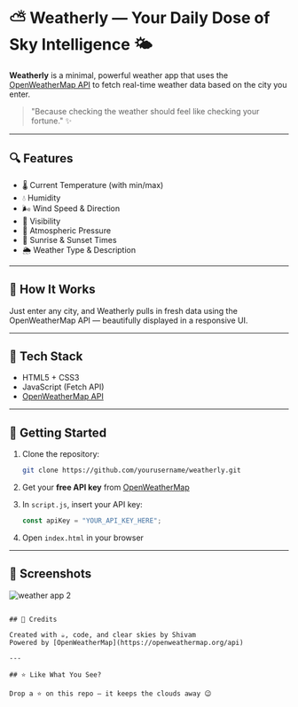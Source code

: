 
# ⛅ Weatherly — Your Daily Dose of Sky Intelligence 🌤️

**Weatherly** is a minimal, powerful weather app that uses the [OpenWeatherMap API](https://openweathermap.org/api) to fetch real-time weather data based on the city you enter.

> "Because checking the weather should feel like checking your fortune." ✨

---

## 🔍 Features

- 🌡️ Current Temperature (with min/max)
- 💧 Humidity
- 🌬️ Wind Speed & Direction
- 🔭 Visibility
- 🔼 Atmospheric Pressure
- 🌅 Sunrise & Sunset Times
- 🌦️ Weather Type & Description

---

## 🎯 How It Works

Just enter any city, and Weatherly pulls in fresh data using the OpenWeatherMap API — beautifully displayed in a responsive UI.

---

## 🧠 Tech Stack

- HTML5 + CSS3
- JavaScript (Fetch API)
- [OpenWeatherMap API](https://openweathermap.org/api)

---

## 🚀 Getting Started

1. Clone the repository:
   ```bash
   git clone https://github.com/yourusername/weatherly.git
   ```

2. Get your **free API key** from [OpenWeatherMap](https://openweathermap.org/api)

3. In `script.js`, insert your API key:
   ```js
   const apiKey = "YOUR_API_KEY_HERE";
   ```

4. Open `index.html` in your browser

---

## 📸 Screenshots
![weather app 2](https://github.com/user-attachments/assets/324a0e60-88b9-4001-9bf5-aa4005afea61)

```

## 🙌 Credits

Created with ☕, code, and clear skies by Shivam  
Powered by [OpenWeatherMap](https://openweathermap.org/api)

---

## ⭐ Like What You See?

Drop a ⭐ on this repo — it keeps the clouds away 😉
